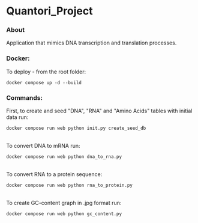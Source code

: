 # Quantori_Project

### About

Application that mimics DNA transcription and translation processes. 

### Docker:

To deploy - from the root folder:

```
docker compose up -d --build
```

### Commands:

First, to create and seed "DNA", "RNA" and "Amino Acids" tables with initial data run:

```
docker compose run web python init.py create_seed_db
```

<br />
To convert DNA to mRNA run:

```
docker compose run web python dna_to_rna.py
```

<br />
To convert RNA to a protein sequence:

```
docker compose run web python rna_to_protein.py
```

<br />
To create GC-content graph in .jpg format run:

```
docker compose run web python gc_content.py
```